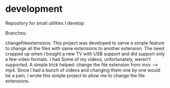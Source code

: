 development
===========

Repository for small utilities I develop 


Branches: 

changefileextensions: This project was developed to serve a simple feature to change all the files with same extensions to another extension. The need cropped up when I bought a new TV with USB support and did support only a few video formats. I had Some of my videos, unfortunately, weren't supported. A simple trick helped: change the file extension from mov --> mp4. Since I had a bunch of videos and changing them one by one would be a pain, I wrote this simple project to allow me to change the file extensions.

